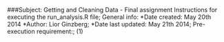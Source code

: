 ###Subject: Getting and Cleaning Data - Final assignment 
Instructions for executing the run_analysis.R file;
General info:
*Date created: May 20th 2014
*Author: Lior Ginzberg;
*Date last updated: May 21th 2014;
Pre-execution requirement:;
(1)
